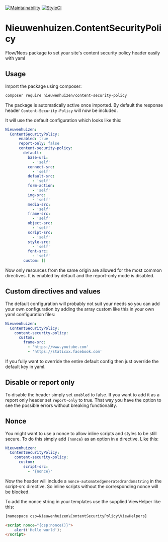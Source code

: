 [![Maintainability](https://api.codeclimate.com/v1/badges/1dbd9fd6a6f96a845658/maintainability)](https://codeclimate.com/github/LarsNieuwenhuizen/Nieuwenhuizen.ContentSecurityPolicy/maintainability)
[![StyleCI](https://github.styleci.io/repos/143305157/shield?branch=master)](https://github.styleci.io/repos/143305157)

# Nieuwenhuizen.ContentSecurityPolicy
Flow/Neos package to set your site's content security policy header easily with yaml

## Usage

Import the package using composer:

```bash
composer require nieuwenhuizen/content-security-policy
```

The package is automatically active once imported.
By default the response header `Content-Security-Policy` will now be included.

It will use the default configuration which looks like this:

```yaml
Nieuwenhuizen:
  ContentSecurityPolicy:
      enabled: true
      report-only: false
      content-security-policy:
        default:
          base-uri:
            - 'self'
          connect-src:
            - 'self'
          default-src:
            - 'self'
          form-action:
            - 'self'
          img-src:
            - 'self'
          media-src:
            - 'self'
          frame-src:
            - 'self'
          object-src:
            - 'self'
          script-src:
            - 'self'
          style-src:
            - 'self'
          font-src:
            - 'self'
        custom: []
```

Now only resources from the same origin are allowed for the most common directives.
It is enabled by default and the report-only mode is disabled.

## Custom directives and values

The default configuration will probably not suit your needs so you can add your own configuration by adding the array custom like this in your own yaml configuration files:

```yaml
Nieuwenhuizen:
  ContentSecurityPolicy:
    content-security-policy:
      custom:
        frame-src:
          - 'https://www.youtube.com'
          - 'https://staticxx.facebook.com'
```

If you fully want to override the entire default config then just override the default key in yaml.

## Disable or report only

To disable the header simply set `enabled` to false.
If you want to add it as a report only header set `report-only` to true.
That way you have the option to see the possible errors without breaking functionality.

## Nonce

You might want to use a nonce to allow inline scripts and styles to be still secure.
To do this simply add `{nonce}` as an option in a directive. Like this:

```yaml
Nieuwenhuizen:
  ContentSecurityPolicy:
    content-security-policy:
      custom:
        script-src:
          - '{nonce}'
```

Now the header will include a `nonce-automatedgeneratedrandomstring` in the script-src directive.
So inline scripts without the corresponding nonce will be blocked.

To add the nonce string in your templates use the supplied ViewHelper like this:

```html
{namespace csp=Nieuwenhuizen\ContentSecurityPolicy\ViewHelpers}

<script nonce="{csp:nonce()}">
	alert('Hello world');
</script>
```
